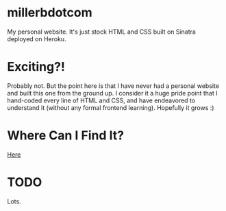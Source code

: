 # millerbdotcom
My personal website. It's just stock HTML and CSS built on Sinatra deployed on Heroku.

# Exciting?!
Probably not. But the point here is that I have never had a personal
website and built this one from the ground up. I consider it a huge
pride point that I hand-coded every line of HTML and CSS, and have
endeavored to understand it (without any formal frontend learning).
Hopefully it grows :)

# Where Can I Find It?
[Here](http://www.millerb.com)

# TODO
Lots.
